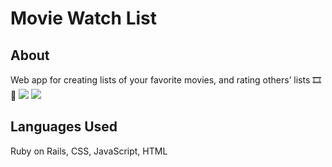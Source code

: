 # Movie Watch List

## About 
Web app for creating lists of your favorite movies, and rating others’ lists 🎞️🍿
<nobr><img class="width: 200px;" src="https://user-images.githubusercontent.com/114258514/225235573-e5acb161-9b79-4877-a72e-a1ace844cf3c.gif"></nobr>
<nobr><img class="width: 200px;" src="https://user-images.githubusercontent.com/114258514/225235620-fd49a293-f817-498d-9142-999d9be9a157.gif"></nobr>

## Languages Used
Ruby on Rails, CSS, JavaScript, HTML
